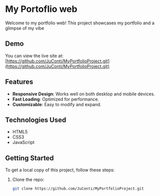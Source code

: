 # My Portoflio web

Welcome to my portfolio web! This project showcases my portfolio and a glimpse of my vibe

## Demo

You can view the live site at: [https://github.com/JuConti/MyPortfolioProject.git](https://github.com/JuConti/MyPortfolioProject.git)

## Features

- **Responsive Design**: Works well on both desktop and mobile devices.
- **Fast Loading**: Optimized for performance.
- **Customizable**: Easy to modify and expand.

## Technologies Used

- HTML5
- CSS3
- JavaScript

## Getting Started

To get a local copy of this project, follow these steps:

1. Clone the repo:
   ```bash
   git clone https://github.com/JuConti/MyPortfolioProject.git


